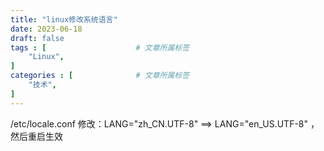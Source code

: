```yaml
---
title: "linux修改系统语言"
date: 2023-06-18
draft: false
tags : [                    # 文章所属标签
    "Linux",
]
categories : [              # 文章所属标签
    "技术",
]
---
```



/etc/locale.conf   修改：LANG="zh_CN.UTF-8" ==> LANG="en_US.UTF-8" ，然后重启生效